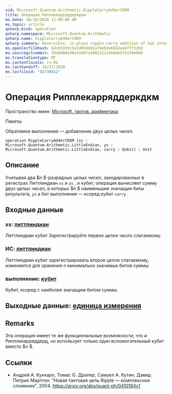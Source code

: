 ```yaml
---
uid: Microsoft.Quantum.Arithmetic.RippleCarryAdderCDKM
title: Операция Рипплекарряддеркдкм
ms.date: 10/26/2020 12:00:00 AM
ms.topic: article
qsharp.kind: operation
qsharp.namespace: Microsoft.Quantum.Arithmetic
qsharp.name: RippleCarryAdderCDKM
qsharp.summary: Reversible, in-place ripple-carry addition of two integers.
ms.openlocfilehash: 6dcb5193c5d1d059682a79e63e6562aabff7539d
ms.sourcegitcommit: 29e0d88a30e4166fa580132124b0eb57e1f0e986
ms.translationtype: MT
ms.contentlocale: ru-RU
ms.lasthandoff: 10/27/2020
ms.locfileid: "92730512"
---
```

# <a name="ripplecarryaddercdkm-operation"></a>Операция Рипплекарряддеркдкм

Пространство имен: [Microsoft. тактов. арифметика](xref:Microsoft.Quantum.Arithmetic)

Пакеты [](https://nuget.org/packages/)


Обратимое выполнение — добавление двух целых чисел.

```qsharp
operation RippleCarryAdderCDKM (xs : Microsoft.Quantum.Arithmetic.LittleEndian, ys : Microsoft.Quantum.Arithmetic.LittleEndian, carry : Qubit) : Unit
```


## <a name="description"></a>Описание

Учитывая два $n $-разрядных целых чисел, закодированных в регистрах Литтлиндиан `xs` и `ys` , и кубит, операция вычисляет сумму двух целых чисел, в которых $n $ наименьшие значащие биты результата, `ys` а бит выполнения — ксоред кубит `carry` .

## <a name="input"></a>Входные данные

### <a name="xs--littleendian"></a>xs: [литтлиндиан](xref:Microsoft.Quantum.Arithmetic.LittleEndian)

Литтлиндиан кубит Зарегистрируйте первое целое число слагаемому.


### <a name="ys--littleendian"></a>ИС: [литтлиндиан](xref:Microsoft.Quantum.Arithmetic.LittleEndian)

Литтлиндиан кубит зарегистрировать второе целое слагаемому, изменяется для хранения n минимально значимых битов суммы.


### <a name="carry--qubit"></a>выполнение: [кубит](xref:microsoft.quantum.lang-ref.qubit)

Кубит, ксоред с наиболее значащим битом суммы.



## <a name="output--unit"></a>Выходные данные: [единица измерения](xref:microsoft.quantum.lang-ref.unit)



## <a name="remarks"></a>Remarks

Эта операция имеет те же функциональные возможности, что и Рипплекарряддерд, но использует только один вспомогательный кубит вместо $n $.

## <a name="references"></a>Ссылки

- Андрей A. Куккаро, Томас G. Драпер, Самуел A. Кутин, Дэвид Петрие Маултон: "Новая тактовая цепь Ripple — комплексное сложение", 2004.
  https://arxiv.org/abs/quant-ph/0410184v1